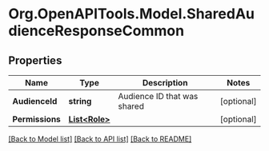 # Org.OpenAPITools.Model.SharedAudienceResponseCommon

## Properties

Name | Type | Description | Notes
------------ | ------------- | ------------- | -------------
**AudienceId** | **string** | Audience ID that was shared | [optional] 
**Permissions** | [**List&lt;Role&gt;**](Role.md) |  | [optional] 

[[Back to Model list]](../README.md#documentation-for-models) [[Back to API list]](../README.md#documentation-for-api-endpoints) [[Back to README]](../README.md)

